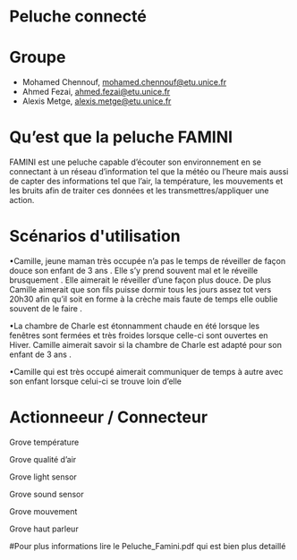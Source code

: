 # Peluche connecté

# Groupe
* Mohamed Chennouf, mohamed.chennouf@etu.unice.fr
* Ahmed Fezai, ahmed.fezai@etu.unice.fr
* Alexis Metge, alexis.metge@etu.unice.fr

# Qu’est que la peluche FAMINI

FAMINI est une peluche capable d’écouter son environnement en se connectant à un réseau d’information tel que
la météo ou l’heure mais aussi de capter des informations tel que l’air, la température, les mouvements et les bruits
afin de traiter ces données et les transmettres/appliquer une action.
# Scénarios d'utilisation

•Camille, jeune maman très occupée n’a pas le temps de réveiller de façon douce son enfant de 3 ans . Elle s’y
prend souvent mal et le réveille brusquement . Elle aimerait le réveiller d’une façon plus douce. De plus Camille
aimerait que son fils puisse dormir tous les jours assez tot vers 20h30 afin qu’il soit en forme à la crèche mais
faute de temps elle oublie souvent de le faire .

•La chambre de Charle est étonnamment chaude en été lorsque les fenêtres sont fermées et très froides lorsque
celle-ci sont ouvertes en Hiver. Camille aimerait savoir si la chambre de Charle est adapté pour son enfant de
3 ans .

•Camille qui est très occupé aimerait communiquer de temps à autre avec son enfant lorsque celui-ci se trouve
loin d’elle

# Actionneeur / Connecteur

Grove température 

Grove qualité d’air 

Grove light sensor 

Grove sound sensor 

Grove mouvement 

Grove haut parleur 








#Pour plus informations lire le Peluche_Famini.pdf qui est bien plus detaillé
